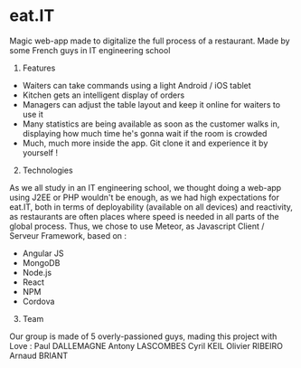 # eat.IT
Magic web-app made to digitalize the full process of a restaurant. Made by some French guys in IT engineering school

1. Features
  * Waiters can take commands using a light Android / iOS tablet
  * Kitchen gets an intelligent display of orders
  * Managers can adjust the table layout and keep it online for waiters to use it
  * Many statistics are being available as soon as the customer walks in, displaying how much time he's gonna wait if the room is crowded
  * Much, much more inside the app. Git clone it and experience it by yourself !
  
2. Technologies

  As we all study in an IT engineering school, we thought doing a web-app using J2EE or PHP wouldn't be enough, as we had high expectations for eat.IT, both in terms of deployability (available on all devices) and reactivity, as restaurants are often places where speed is needed in all parts of the global process.
  Thus, we chose to use Meteor, as Javascript Client / Serveur Framework, based on :
  * Angular JS
  * MongoDB
  * Node.js
  * React
  * NPM
  * Cordova
   
3. Team

  Our group is made of 5 overly-passioned guys, mading this project with Love :
    Paul DALLEMAGNE
    Antony LASCOMBES
    Cyril KEIL
    Olivier RIBEIRO
    Arnaud BRIANT
